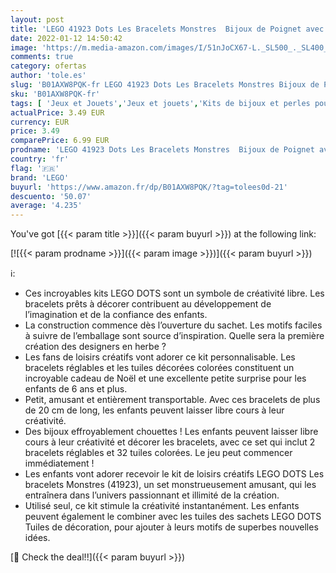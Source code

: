 ```yaml
---
layout: post
title: 'LEGO 41923 Dots Les Bracelets Monstres  Bijoux de Poignet avec tuiles et Perles Cadeaux de Bricolage  Arts et Artisanat pour Les Enfants'
date: 2022-01-12 14:50:42
image: 'https://m.media-amazon.com/images/I/51nJoCX67-L._SL500_._SL400_.jpg'
comments: true
category: ofertas
author: 'tole.es'
slug: 'B01AXW8PQK-fr LEGO 41923 Dots Les Bracelets Monstres Bijoux de Poignet...'
sku: 'B01AXW8PQK-fr'
tags: [ 'Jeux et Jouets','Jeux et jouets','Kits de bijoux et perles pour enfants','Kits de loisirs créatifs','Loisirs créatifs','lego', ]
actualPrice: 3.49 EUR
currency: EUR
price: 3.49
comparePrice: 6.99 EUR
prodname: 'LEGO 41923 Dots Les Bracelets Monstres  Bijoux de Poignet avec tuiles et Perles Cadeaux de Bricolage  Arts et Artisanat pour Les Enfants'
country: 'fr'
flag: '🇫🇷'
brand: 'LEGO'
buyurl: 'https://www.amazon.fr/dp/B01AXW8PQK/?tag=tolees0d-21'
descuento: '50.07'
average: '4.235'
---
```


You've got [{{< param title >}}]({{< param buyurl >}}) at the following link:

[![{{< param prodname >}}]({{< param image >}})]({{< param buyurl >}})

ℹ️:

- Ces incroyables kits LEGO DOTS sont un symbole de créativité libre. Les bracelets prêts à décorer contribuent au développement de l’imagination et de la confiance des enfants.
- La construction commence dès l’ouverture du sachet. Les motifs faciles à suivre de l’emballage sont source d’inspiration. Quelle sera la première création des designers en herbe ?
- Les fans de loisirs créatifs vont adorer ce kit personnalisable. Les bracelets réglables et les tuiles décorées colorées constituent un incroyable cadeau de Noël et une excellente petite surprise pour les enfants de 6 ans et plus.
- Petit, amusant et entièrement transportable. Avec ces bracelets de plus de 20 cm de long, les enfants peuvent laisser libre cours à leur créativité.
- Des bijoux effroyablement chouettes ! Les enfants peuvent laisser libre cours à leur créativité et décorer les bracelets, avec ce set qui inclut 2 bracelets réglables et 32 tuiles colorées. Le jeu peut commencer immédiatement !
- Les enfants vont adorer recevoir le kit de loisirs créatifs LEGO DOTS Les bracelets Monstres (41923), un set monstrueusement amusant, qui les entraînera dans l’univers passionnant et illimité de la création.
- Utilisé seul, ce kit stimule la créativité instantanément. Les enfants peuvent également le combiner avec les tuiles des sachets LEGO DOTS Tuiles de décoration, pour ajouter à leurs motifs de superbes nouvelles idées.

[🛒 Check the deal!!]({{< param buyurl >}})
